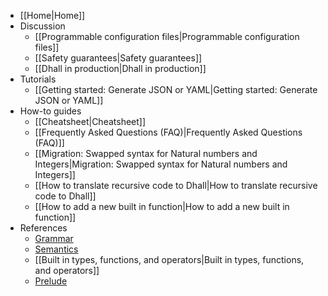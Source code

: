 * [[Home|Home]]
* Discussion
    * [[Programmable configuration files|Programmable configuration files]]
    * [[Safety guarantees|Safety guarantees]]
    * [[Dhall in production|Dhall in production]]
* Tutorials
    * [[Getting started: Generate JSON or YAML|Getting started: Generate JSON or YAML]]
* How-to guides
    * [[Cheatsheet|Cheatsheet]]
    * [[Frequently Asked Questions (FAQ)|Frequently Asked Questions (FAQ)]]
    * [[Migration: Swapped syntax for Natural numbers and Integers|Migration: Swapped syntax for Natural numbers and Integers]]
    * [[How to translate recursive code to Dhall|How to translate recursive code to Dhall]]
    * [[How to add a new built in function|How to add a new built in function]]
* References
    * [Grammar](https://github.com/dhall-lang/dhall-lang/blob/master/standard/dhall.abnf)
    * [Semantics](https://github.com/dhall-lang/dhall-lang/blob/master/standard/semantics.md)
    * [[Built in types, functions, and operators|Built in types, functions, and operators]]
    * [Prelude](http://prelude.dhall-lang.org/)